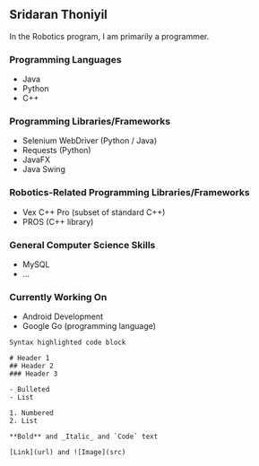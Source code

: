 ## Sridaran Thoniyil

In the Robotics program, I am primarily a programmer.

### Programming Languages
- Java
- Python
- C++

### Programming Libraries/Frameworks
- Selenium WebDriver (Python / Java)
- Requests (Python)
- JavaFX
- Java Swing

### Robotics-Related Programming Libraries/Frameworks
- Vex C++ Pro (subset of standard C++)
- PROS (C++ library)

### General Computer Science Skills
- MySQL
- ...

### Currently Working On
- Android Development
- Google Go (programming language)


```
Syntax highlighted code block

# Header 1
## Header 2
### Header 3

- Bulleted
- List

1. Numbered
2. List

**Bold** and _Italic_ and `Code` text

[Link](url) and ![Image](src)
```
